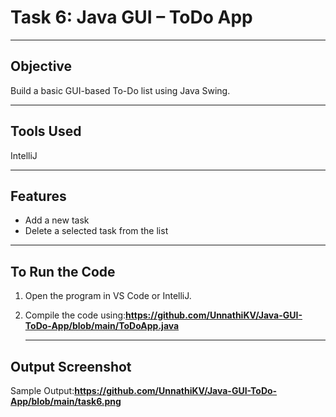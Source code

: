 # Task 6: Java GUI – ToDo App
---

## Objective

Build a basic GUI-based To-Do list using Java Swing.

---

## Tools Used

 IntelliJ 
 
---

## Features
- Add a new task
- Delete a selected task from the list

---

##  To Run the Code

1. Open the program in VS Code or IntelliJ.
2. Compile the code using:**https://github.com/UnnathiKV/Java-GUI-ToDo-App/blob/main/ToDoApp.java**

   ---

## Output Screenshot
Sample Output:**https://github.com/UnnathiKV/Java-GUI-ToDo-App/blob/main/task6.png**
